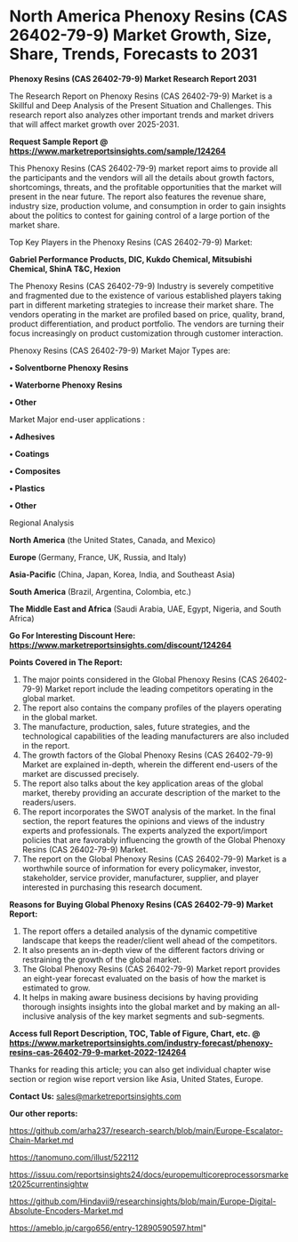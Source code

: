 # North America Phenoxy Resins (CAS 26402-79-9) Market Growth, Size, Share, Trends, Forecasts to 2031

<strong>Phenoxy Resins (CAS 26402-79-9) Market Research Report 2031</strong>

The Research Report on Phenoxy Resins (CAS 26402-79-9) Market is a Skillful and Deep Analysis of the Present Situation and Challenges. This research report also analyzes other important trends and market drivers that will affect market growth over 2025-2031.

<strong>Request Sample Report @ <a href=https://www.marketreportsinsights.com/sample/124264>https://www.marketreportsinsights.com/sample/124264</a></strong>

This Phenoxy Resins (CAS 26402-79-9) market report aims to provide all the participants and the vendors will all the details about growth factors, shortcomings, threats, and the profitable opportunities that the market will present in the near future. The report also features the revenue share, industry size, production volume, and consumption in order to gain insights about the politics to contest for gaining control of a large portion of the market share.

Top Key Players in the Phenoxy Resins (CAS 26402-79-9) Market:

<strong>Gabriel Performance Products, DIC, Kukdo Chemical, Mitsubishi Chemical, ShinA T&C, Hexion</strong>

The Phenoxy Resins (CAS 26402-79-9) Industry is severely competitive and fragmented due to the existence of various established players taking part in different marketing strategies to increase their market share. The vendors operating in the market are profiled based on price, quality, brand, product differentiation, and product portfolio. The vendors are turning their focus increasingly on product customization through customer interaction.

Phenoxy Resins (CAS 26402-79-9) Market Major Types are:

<strong>• Solventborne Phenoxy Resins

• Waterborne Phenoxy Resins

• Other</strong>

Market Major end-user applications :

<strong>• Adhesives

• Coatings

• Composites

• Plastics

• Other</strong>

Regional Analysis

</u><strong><b>North America</b></strong> (the United States, Canada, and Mexico)

<strong><b>Europe </b></strong>(Germany, France, UK, Russia, and Italy)

<strong><b>Asia-Pacific</b></strong> (China, Japan, Korea, India, and Southeast Asia)

<strong><b>South America</b></strong> (Brazil, Argentina, Colombia, etc.)

<strong><b>The Middle East and Africa</b></strong> (Saudi Arabia, UAE, Egypt, Nigeria, and South Africa)

<strong>Go For Interesting Discount Here: <a href=https://www.marketreportsinsights.com/discount/124264>https://www.marketreportsinsights.com/discount/124264</a></strong>

<strong>Points Covered in The Report:</strong>
<ol>
  <li>The major points considered in the Global Phenoxy Resins (CAS 26402-79-9) Market report include the leading competitors operating in the global market.</li>
  <li>The report also contains the company profiles of the players operating in the global market.</li>
  <li>The manufacture, production, sales, future strategies, and the technological capabilities of the leading manufacturers are also included in the report.</li>
  <li>The growth factors of the Global Phenoxy Resins (CAS 26402-79-9) Market are explained in-depth, wherein the different end-users of the market are discussed precisely.</li>
  <li>The report also talks about the key application areas of the global market, thereby providing an accurate description of the market to the readers/users.</li>
  <li>The report incorporates the SWOT analysis of the market. In the final section, the report features the opinions and views of the industry experts and professionals. The experts analyzed the export/import policies that are favorably influencing the growth of the Global Phenoxy Resins (CAS 26402-79-9) Market.</li>
  <li>The report on the Global Phenoxy Resins (CAS 26402-79-9) Market is a worthwhile source of information for every policymaker, investor, stakeholder, service provider, manufacturer, supplier, and player interested in purchasing this research document.</li>
</ol>
<strong>Reasons for Buying Global Phenoxy Resins (CAS 26402-79-9) Market Report:</strong>

<ol>
  <li>The report offers a detailed analysis of the dynamic competitive landscape that keeps the reader/client well ahead of the competitors.</li>
  <li>It also presents an in-depth view of the different factors driving or restraining the growth of the global market.</li>
  <li>The Global Phenoxy Resins (CAS 26402-79-9) Market report provides an eight-year forecast evaluated on the basis of how the market is estimated to grow.</li>
  <li>It helps in making aware business decisions by having providing thorough insights insights into the global market and by making an all-inclusive analysis of the key market segments and sub-segments.</li>
</ol>
<strong>Access full Report Description, TOC, Table of Figure, Chart, etc. @ <a href=https://www.marketreportsinsights.com/industry-forecast/phenoxy-resins-cas-26402-79-9-market-2022-124264>https://www.marketreportsinsights.com/industry-forecast/phenoxy-resins-cas-26402-79-9-market-2022-124264</a></strong>


Thanks for reading this article; you can also get individual chapter wise section or region wise report version like Asia, United States, Europe.

<strong>Contact Us:</strong>
sales@marketreportsinsights.com

<strong>Our other reports:</strong>

<a href=https://github.com/arha237/research-search/blob/main/Europe-Escalator-Chain-Market.md>https://github.com/arha237/research-search/blob/main/Europe-Escalator-Chain-Market.md</a>

<a href=https://tanomuno.com/illust/522112>https://tanomuno.com/illust/522112</a>

<a href=https://issuu.com/reportsinsights24/docs/europemulticoreprocessorsmarket2025currentinsightw>https://issuu.com/reportsinsights24/docs/europemulticoreprocessorsmarket2025currentinsightw</a>

<a href=https://github.com/Hindavii9/researchinsights/blob/main/Europe-Digital-Absolute-Encoders-Market.md>https://github.com/Hindavii9/researchinsights/blob/main/Europe-Digital-Absolute-Encoders-Market.md</a>

<a href=https://ameblo.jp/cargo656/entry-12890590597.html>https://ameblo.jp/cargo656/entry-12890590597.html</a>"
